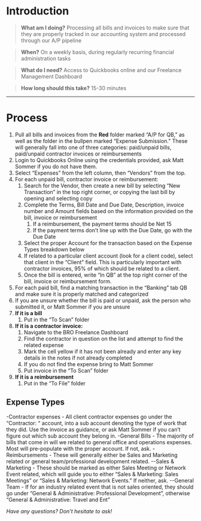 <!-- TITLE: Process Invoices And Bills -->
<!-- SUBTITLE: A quick summary of Process Invoices And Bills -->

# Introduction

> **What am I doing?**
Processing all bills and invoices to make sure that they are properly tracked in our accounting system and processed through our A/P pipeline

> **When?**
On a weekly basis, during regularly recurring financial administration tasks

> **What do I need?**
Access to Quickbooks online and our Freelance Management Dashboard

> **How long should this take?**
15-30 minutes

-----
# Process
1. Pull all bills and invoices from the **Red** folder marked “A/P for QB,” as well as the folder in the bullpen marked “Expense Submission.” These will generally fall into one of three categories: paid/unpaid bills, paid/unpaid contractor invoices or reimbursements
2. Login to Quickbooks Online using the credentials provided, ask Matt Sommer if you do not have them.
3. Select “Expenses” from the left column, then “Vendors” from the top.
4. For each unpaid bill, contractor invoice or reimbursement:
   1. Search for the Vendor, then create a new bill by selecting “New Transaction” in the top right corner, or copying the last bill by opening and selecting copy
   1. Complete the Terms, Bill Date and Due Date, Description, invoice number and Amount fields based on the information provided on the bill, invoice or reimbursement
      1. If a reimbursement, the payment terms should be Net 15
      1. If the payment terms don’t line up with the Due Date, go with the Due Date
   1. Select the proper Account for the transaction based on the Expense Types breakdown below
   1. If related to a particular client account (look for a client code), select that client in the “Client” field. This is particularly important with contractor invoices, 95% of which should be related to a client.
   1. Once the bill is entered, write “In QB” at the top right corner of the bill, invoice or reimbursement form.
1. For each paid bill, find a matching transaction in the “Banking” tab QB and make sure it is properly matched and categorized
1. If you are unsure whether the bill is paid or unpaid, ask the person who submitted it, or Matt Sommer if you are unsure
1. **If it is a bill**
   1. Put in the “To Scan” folder
1. **If it is a contractor invoice:**
   1. Navigate to the BRO Freelance Dashboard
   1. Find the contractor in question on the list and attempt to find the related expense
   1. Mark the cell yellow if it has not been already and enter any key details in the notes if not already completed
   1. If you do not find the expense bring to Matt Sommer
   1. Put invoice in the “To Scan” folder
9. **If it is a reimbursement**
   1. Put in the “To File” folder

## Expense Types
-Contractor expenses - All client contractor expenses go under the “Contractor: “ account, into a sub account denoting the type of work that they did. Use the invoice as guidance, or ask Matt Sommer if you can’t figure out which sub account they belong in.
-General Bills - The majority of bills that come in will we related to general office and operations expenses. Most will pre-populate with the proper account. If not, ask.
-Reimbursements - These will generally either be Sales and Marketing related or general team/professional development related. 
--Sales & Marketing - These should be marked as either Sales Meeting or Network Event related, which will guide you to either “Sales & Marketing: Sales Meetings” or “Sales & Marketing: Network Events.” If neither, ask.
--General Team - If for an industry related event that is not sales oriented, they should go under “General & Administrative: Professional Development”, otherwise “General & Administrative: Travel and Ent”

*Have any questions? Don’t hesitate to ask!*



